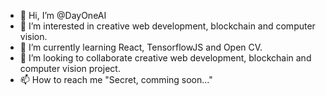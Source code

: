 - 👋 Hi, I’m @DayOneAI
- 👀 I’m interested in creative web development, blockchain and computer vision.
- 🌱 I’m currently learning React, TensorflowJS and Open CV.
- 💞️ I’m looking to collaborate creative web development, blockchain and computer vision project.
- 📫 How to reach me "Secret, comming soon..."

<!---
DayOneAI/DayOneAI is a ✨ special ✨ repository because its `README.md` (this file) appears on your GitHub profile.
You can click the Preview link to take a look at your changes.
--->
